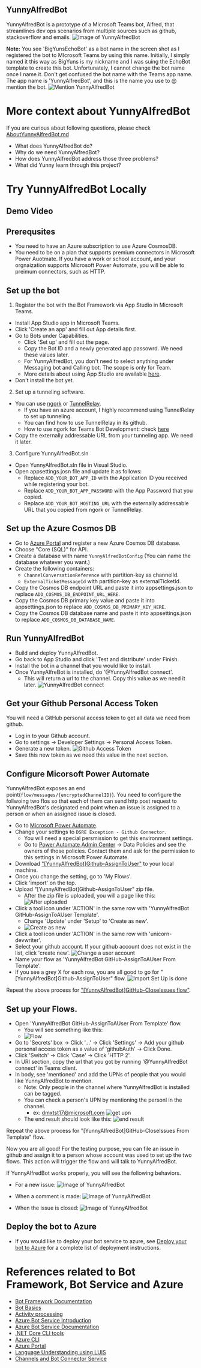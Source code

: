 ﻿## YunnyAlfredBot
YunnyAlfredBot is a prototype of a Microsoft Teams bot, Alfred, that streamlines dev ops scenarios from multiple sources such as github, stackoverflow and emails.
![Image of YunnyAlfredBot](/ReadMeMaterials/YunnyAlfredBot_sample.PNG)

**Note:** You see 'BigYunsEchoBot' as a bot name in the screen shot as I registered the bot to MIcrosoft Teams by using this name. Initially, I simply named it this way as BigYuns is my nickname and I was suing the EchoBot template to create this bot. Unfortunately, I cannot change the bot name once I name it. Don't get confused the bot name with the Teams app name. The app name is 'YunnyAlfredBot', and this is the name you use to @ mention the bot. 
![Mention YunnyAlfredBot](/ReadMeMaterials/YunnyAlfredBot_mention.PNG)

# More context about YunnyAlfredBot
If you are curious about following questions, please check [AboutYunnyAlfredBot.md](AboutYunnyAlfredBot.md)
- What does YunnyAlfredBot do? 
- Why do we need YunnyAlfredBot?
- How does YunnyAlfredBot address those three problems?
- What did Yunny learn through this project? 

# Try YunnyAlfredBot Locally
## Demo Video
## Prerequsites
* You need to have an Azure subscription to use Azure CosmosDB. 
* You need to be on a plan that supports premium connectors in Microsoft Power Auotmate. If you have a work or school account, and your orgnaization supports Microsoft Power Automate, you will be able to preimum connectors, such as HTTP. 

## Set up the bot
1. Register the bot with the Bot Framework via App Studio in Microsoft Teams.
* Install App Studio app in Microsoft Teams. 
* Click 'Create an app' and fill out App details first.  
* Go to Bots under Capabilities. 
  * Click 'Set up' and fill out the page. 
  * Copy the Bot ID and a newly generated app passowrd. We need these values later. 
  * For YunnyAlfredBot, you don't need to select anything under Messaging bot and Calling bot. The scope is only for Team. 
  * More details about using App Studio are available [here](https://docs.microsoft.com/en-us/microsoftteams/platform/tutorials/get-started-dotnet-app-studio). 
* Don't install the bot yet. 

2. Set up a tunneling software.
* You can use [ngork](https://ngrok.com/) or [TunnelRelay](https://github.com/OfficeDev/microsoft-teams-tunnelrelay). 
  * If you have an azure account, I highly recommend using TunnelRelay to set up tunneling. 
  * You can find how to use TunnelRelay in its github. 
  * How to use ngork for Teams Bot Development: check [here](https://docs.microsoft.com/en-us/microsoftteams/platform/concepts/build-and-test/debug)
* Copy the externally addressable URL from your tunneling app. We need it later. 

3. Configure YunnyAlfredBot.sln
* Open YunnyAlfredBot.sln file in Visual Studio.
* Open appsettings.josn file and update it as follows:
  * Replace `ADD_YOUR_BOT_APP_ID` with the Application ID you received while registering your bot.
  * Replace `ADD_YOUR_BOT_APP_PASSWORD` with the App Password that you copied. 
  * Replace `ADD_YOUR_BOT_HOSTING_URL` with the externally addressable URL that you copied from ngork or TunnelRelay. 

## Set up the Azure Cosmos DB
* Go to [Azure Portal](https://portal.azure.com) and register a new Azure Cosmos DB database.
* Choose "Core (SQL)" for API.
* Create a database with name `YunnyAlfredBotConfig` (You can name the database whatever you want.)
* Create the following containers:
  * `ChannelConversationReference` with partition-key as channelId.
  * `ExternalTicketMessageId` with partition-key as externalTicketId.
* Copy the Cosmos DB endpoint URL and paste it into appsettings.json to replace `ADD_COSMOS_DB_ENDPOINT_URL_HERE`.
* Copy the Cosmos DB primary key value and paste it into appsettings.json to replace `ADD_COSMOS_DB_PRIMARY_KEY_HERE`.
* Copy the Cosmos DB database name and paste it into appsettings.json to replace `ADD_COSMOS_DB_DATABASE_NAME`.

## Run YunnyAlfredBot
* Build and deploy YunnyAlfredBot. 
* Go back to App Studio and click 'Test and distribute' under Finish. 
* Install the bot in a channel that you would like to install. 
* Once YunnyAlfreBot is installed, do '@YunnyAlfredBot connect'. 
  * This will return a url to the channel. Copy this value as we need it later. 
  ![YunnyAlfredBot connect](/ReadMeMaterials/connect.PNG)

## Get your Github Personal Access Token
You will need a GitHub personal access token to get all data we need from github. 
* Log in to your Github account.
* Go to settings -> Developer Settings -> Personal Access Token.
* Generate a new token. 
  ![Github Access Token](/ReadMeMaterials/GithubAccessTokenPage.PNG)
* Save this new token as we need this value in the next section.

## Configure Micorsoft Power Automate
YunnyAlfredBot exposes an end point(`flow/messages/{encryptedChannelID}`). You need to configure the follwoing two flos so that each of them can send http post request to YunnyAlfredBot's designated end point when an issue is assigned to a person or when an assigned issue is closed. 

* Go to [Microsoft Power Automate](https://preview.flow.microsoft.com).
* Change your settings to `DSRE Exception - Github Connector`.
  * You will need a special persmission to get this environment settings. 
  * Go to [Power Automate Admin Center](https://preview.admin.flow.microsoft.com/environments) -> Data Policies and see the owners of those policies. Contact them and ask for the permission to this settings in Microsoft Power Automate. 
* Download ["[YunnyAlfredBot]Github-AssignToUser"](/ReadMeMaterials/[YunnyAlfredBot]Github-AssignToUser.zip) to your local machine. 
* Once you change the setting, go to 'My Flows'.
* Click 'import' on the top. 
* Upload "[YunnyAlfredBot]Github-AssignToUser" zip file. 
  * After the zip file is uploaded, you will a page like this: 
    ![After uploaded](/ReadMeMaterials/AfterImported.PNG)
* Click a tool icon under 'ACTION' in the same row with 'YunnyAlfredBot GitHub-AssignToAUser Template'. 
  * Change 'Update' under 'Setup' to 'Create as new'.
  * ![Create as new](/ReadMeMaterials/createasnew.PNG)
*  Click a tool icon under 'ACTION' in the same row with 'unicorn-devwriter'. 
  * Select your github account. If your github account does not exist in the list, click 'create new'. 
    ![Change a user account](/ReadMeMaterials/changeuseraccount.PNG)
  * Name your flow as 'YunnyAlfredBot GitHub-AssignToAUser From Template'.
* If you see a grey X for each row, you are all good to go for "[YunnyAlfredBot]Github-AssignToUser" flow.
  ![Import Set Up is done](/ReadMeMaterials/ImportSetupIsDone.PNG)

Repeat the above process for ["[YunnyAlfredBot]GitHub-CloseIssues flow"](/ReadMeMaterials/[YunnyAlfredBot]GitHub-CloseIssues.zip). 

## Set up your Flows. 
* Open 'YunnyAlfredBot GitHub-AssignToAUser From Template' flow.
  * You will see something like this: 
  * ![Flow](/ReadMeMaterials/flow.PNG)
* Go to 'Secrets' box -> Click '...' -> Click 'Settings' -> Add your github personal access token as a value of 'githubAuth' -> Click Done.
* Click 'Switch' -> Click 'Case' -> Click 'HTTP 2'.
* In URI section, copy the url that you got by running '@YunnyAlfredBot connect' in Teams client. 
* In body, see 'mentioned' and add the UPNs of people that you would like YunnyAlfredBot to mention. 
  * Note: Only people in the channel where YunnyAlfredBot is installed can be tagged. 
  * You can check a person's UPN by mentioning the personl in the channel. 
    * ex: dmxtst17@microsoft.com 
    ![get upn](/ReadMeMaterials/upn.PNG)
  * The end result should look like this:
    ![end result](/ReadMeMaterials/endresult.PNG)

Repeat the above process for "[YunnyAlfredBot]GitHub-CloseIssues From Template" flow. 

Now you are all good!
For the testing purpose, you can file an issue in github and assign it to a person whose account was used to set up the two flows. 
This action will trigger the flow and will talk to YunnyAlfredBot. 

If YunnyAlfredBot works properly, you will see the following behaviors. 
* For a new issue: 
![Image of YunnyAlfredBot](/ReadMeMaterials/YunnyAlfredBot_sample.PNG)

* When a comment is made:
![Image of YunnyAlfredBot](/ReadMeMaterials/newcommentismade.PNG)

* When the issue is closed:
![Image of YunnyAlfredBot](/ReadMeMaterials/issueisclosed.PNG)

## Deploy the bot to Azure
- If you would like to deploy your bot service to azure, see [Deploy your bot to Azure](https://aka.ms/azuredeployment) for a complete list of deployment instructions.

# References related to Bot Framework, Bot Service and Azure
- [Bot Framework Documentation](https://docs.botframework.com)
- [Bot Basics](https://docs.microsoft.com/azure/bot-service/bot-builder-basics?view=azure-bot-service-4.0)
- [Activity processing](https://docs.microsoft.com/en-us/azure/bot-service/bot-builder-concept-activity-processing?view=azure-bot-service-4.0)
- [Azure Bot Service Introduction](https://docs.microsoft.com/azure/bot-service/bot-service-overview-introduction?view=azure-bot-service-4.0)
- [Azure Bot Service Documentation](https://docs.microsoft.com/azure/bot-service/?view=azure-bot-service-4.0)
- [.NET Core CLI tools](https://docs.microsoft.com/en-us/dotnet/core/tools/?tabs=netcore2x)
- [Azure CLI](https://docs.microsoft.com/cli/azure/?view=azure-cli-latest)
- [Azure Portal](https://portal.azure.com)
- [Language Understanding using LUIS](https://docs.microsoft.com/en-us/azure/cognitive-services/luis/)
- [Channels and Bot Connector Service](https://docs.microsoft.com/en-us/azure/bot-service/bot-concepts?view=azure-bot-service-4.0)